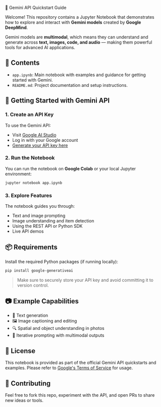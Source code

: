  🤖 Gemini API Quickstart Guide

Welcome! This repository contains a Jupyter Notebook that demonstrates how to explore and interact with **Gemini models** created by **Google DeepMind**.

Gemini models are **multimodal**, which means they can understand and generate across **text, images, code, and audio** — making them powerful tools for advanced AI applications.

## 📘 Contents

- `app.ipynb`: Main notebook with examples and guidance for getting started with Gemini.
- `README.md`: Project documentation and setup instructions.

## 🚀 Getting Started with Gemini API

### 1. Create an API Key
To use the Gemini API:

- Visit [Google AI Studio](https://aistudio.google.com/)
- Log in with your Google account
- [Generate your API key here](https://aistudio.google.com/app/apikey)

### 2. Run the Notebook

You can run the notebook on **Google Colab** or your local Jupyter environment:

```bash
jupyter notebook app.ipynb
```

### 3. Explore Features

The notebook guides you through:

- Text and image prompting
- Image understanding and item detection
- Using the REST API or Python SDK
- Live API demos

## 📦 Requirements

Install the required Python packages (if running locally):

```bash
pip install google-generativeai
```

> Make sure to securely store your API key and avoid committing it to version control.

## 📷 Example Capabilities

- 📝 Text generation
- 🖼️ Image captioning and editing
- 🔍 Spatial and object understanding in photos
- 🎨 Iterative prompting with multimodal outputs

## 📄 License

This notebook is provided as part of the official Gemini API quickstarts and examples. Please refer to [Google's Terms of Service](https://policies.google.com/terms) for usage.

## 🤝 Contributing

Feel free to fork this repo, experiment with the API, and open PRs to share new ideas or tools.
